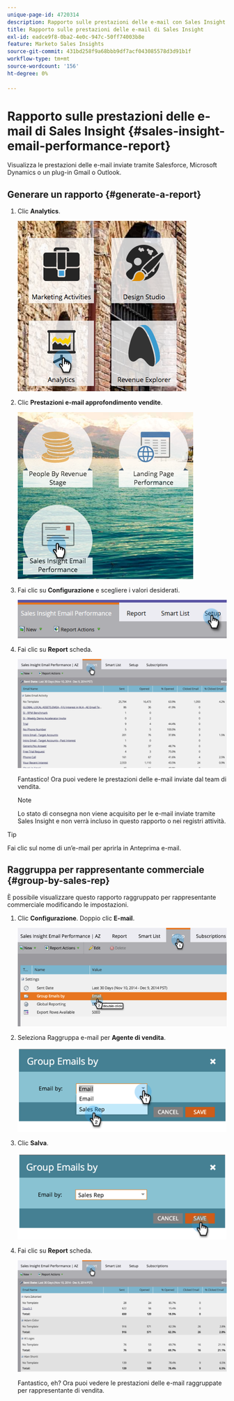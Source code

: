 ```yaml
---
unique-page-id: 4720314
description: Rapporto sulle prestazioni delle e-mail con Sales Insight - Documenti Marketo - Documentazione del prodotto
title: Rapporto sulle prestazioni delle e-mail di Sales Insight
exl-id: eadce9f8-0ba2-4e0c-947c-50ff74003b8e
feature: Marketo Sales Insights
source-git-commit: 431bd258f9a68bbb9df7acf043085578d3d91b1f
workflow-type: tm+mt
source-wordcount: '156'
ht-degree: 0%

---
```


# Rapporto sulle prestazioni delle e-mail di Sales Insight {#sales-insight-email-performance-report}

Visualizza le prestazioni delle e-mail inviate tramite Salesforce, Microsoft Dynamics o un plug-in Gmail o Outlook.

## Generare un rapporto {#generate-a-report}

1. Clic **Analytics**.

   ![](assets/mainnav-analyticshand-small.png)

1. Clic **Prestazioni e-mail approfondimento vendite**.

   ![](assets/analytics-salesemailreporthand.png)

1. Fai clic su **Configurazione** e scegliere i valori desiderati.

   ![](assets/three.png)

1. Fai clic su **Report** scheda.

   ![](assets/image2014-12-9-12-3a5-3a35.png)

   Fantastico! Ora puoi vedere le prestazioni delle e-mail inviate dal team di vendita.

   >[!NOTE]
   >
   >Lo stato di consegna non viene acquisito per le e-mail inviate tramite Sales Insight e non verrà incluso in questo rapporto o nei registri attività.

>[!TIP]
>
>Fai clic sul nome di un’e-mail per aprirla in Anteprima e-mail.

## Raggruppa per rappresentante commerciale {#group-by-sales-rep}

È possibile visualizzare questo rapporto raggruppato per rappresentante commerciale modificando le impostazioni.

1. Clic **Configurazione**. Doppio clic **E-mail**.

   ![](assets/image2014-12-9-12-3a12-3a19.png)

1. Seleziona Raggruppa e-mail per **Agente di vendita**.

   ![](assets/image2014-12-9-12-3a16-3a42.png)

1. Clic **Salva**.

   ![](assets/image2014-12-9-12-3a17-3a39.png)

1. Fai clic su **Report** scheda.

   ![](assets/image2014-12-9-12-3a19-3a7.png)

   Fantastico, eh? Ora puoi vedere le prestazioni delle e-mail raggruppate per rappresentante di vendita.
